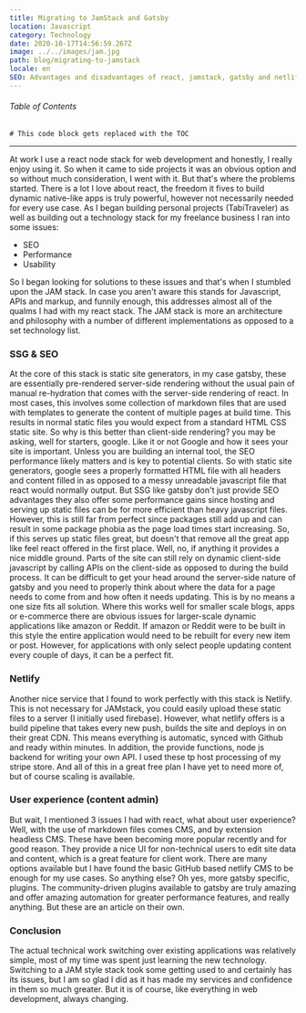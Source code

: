 ```yaml
---
title: Migrating to JamStack and Gatsby
location: Javascript
category: Technology
date: 2020-10-17T14:56:59.267Z
image: ../../images/jam.jpg
path: blog/migrating-to-jamstack
locale: en
SEO: Advantages and disadvantages of react, jamstack, gatsby and netlify for freelance web development stack
---
```


###### Table of Contents
```toc
# This code block gets replaced with the TOC
```

---
At work I use a react node stack for web development and honestly, I really enjoy using it. So when it came to side projects it was an obvious option and so without much consideration, I went with it. But that's where the problems started. There is a lot I love about react, the freedom it fives to build dynamic native-like apps is truly powerful, however not necessarily needed for every use case.
As I began building personal projects (TabiTraveler) as well as building out a technology stack for my freelance business I ran into some issues:
* SEO
* Performance
* Usability

So I began looking for solutions to these issues and that's when I stumbled upon the JAM stack. In case you aren't aware this stands for Javascript, APIs and markup, and funnily enough, this addresses almost all of the qualms I had with my react stack. The JAM stack is more an architecture and philosophy with a number of different implementations as opposed to a set technology list.
### SSG & SEO
At the core of this stack is static site generators, in my case gatsby, these are essentially pre-rendered server-side rendering without the usual pain of manual re-hydration that comes with the server-side rendering of react. In most cases, this involves some collection of markdown files that are used with templates to generate the content of multiple pages at build time. This results in normal static files you would expect from a standard HTML CSS static site. So why is this better than client-side rendering? you may be asking, well for starters, google. Like it or not Google and how it sees your site is important. Unless you are building an internal tool, the SEO performance likely matters and is key to potential clients. So with static site generators, google sees a properly formatted HTML file with all headers and content filled in as opposed to a messy unreadable javascript file that react would normally output.
But SSG like gatsby don't just provide SEO advantages they also offer some performance gains since hosting and serving up static files can be for more efficient than heavy javascript files. However, this is still far from perfect since packages still add up and can result in some package phobia as the page load times start increasing. So, if this serves up static files great, but doesn't that remove all the great app like feel react offered in the first place. Well, no, if anything it provides a nice middle ground. Parts of the site can still rely on dynamic client-side javascript by calling APIs on the client-side as opposed to during the build process. It can be difficult to get your head around the server-side nature of gatsby and you need to properly think about where the data for a page needs to come from and how often it needs updating.
This is by no means a one size fits all solution. Where this works well for smaller scale blogs, apps or e-commerce there are obvious issues for larger-scale dynamic applications like amazon or Reddit. If amazon or Reddit were to be built in this style the entire application would need to be rebuilt for every new item or post. However, for applications with only select people updating content every couple of days, it can be a perfect fit.
### Netlify
Another nice service that I found to work perfectly with this stack is Netlify. This is not necessary for JAMstack, you could easily upload these static files to a server (I initially used firebase). However, what netlify offers is a build pipeline that takes every new push, builds the site and deploys in on their great CDN. This means everything is automatic, synced with Github and ready within minutes. In addition, the provide functions, node js backend for writing your own API. I used these tp host processing of my stripe store. And all of this in a great free plan I have yet to need more of, but of course scaling is available.
### User experience (content admin)
But wait, I mentioned 3 issues I had with react, what about user experience? Well, with the use of markdown files comes CMS, and by extension headless CMS. These have been becoming more popular recently and for good reason. They provide a nice UI for non-technical users to edit site data and content, which is a great feature for client work. There are many options available but I have found the basic GitHub based netlify CMS to be enough for my use cases.
So anything else? Oh yes, more gatsby specific, plugins. The community-driven plugins available to gatsby are truly amazing and offer amazing automation for greater performance features, and really anything. But these are an article on their own.
### Conclusion
The actual technical work switching over existing applications was relatively simple, most of my time was spent just learning the new technology. Switching to a JAM style stack took some getting used to and certainly has its issues, but I am so glad I did as it has made my services and confidence in them so much greater. But it is of course, like everything in web development, always changing.
